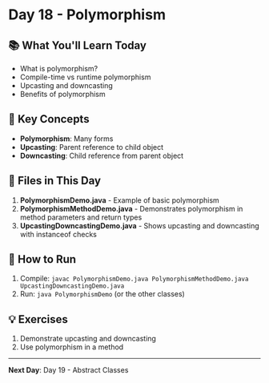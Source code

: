 # Day 18 - Polymorphism

## 📚 What You'll Learn Today

- What is polymorphism?
- Compile-time vs runtime polymorphism
- Upcasting and downcasting
- Benefits of polymorphism

## 🎯 Key Concepts

- **Polymorphism**: Many forms
- **Upcasting**: Parent reference to child object
- **Downcasting**: Child reference from parent object

## 📁 Files in This Day

1. **PolymorphismDemo.java** - Example of basic polymorphism
2. **PolymorphismMethodDemo.java** - Demonstrates polymorphism in method parameters and return types
3. **UpcastingDowncastingDemo.java** - Shows upcasting and downcasting with instanceof checks

## 🚀 How to Run

1. Compile: `javac PolymorphismDemo.java PolymorphismMethodDemo.java UpcastingDowncastingDemo.java`
2. Run: `java PolymorphismDemo` (or the other classes)

## 💡 Exercises

1. Demonstrate upcasting and downcasting
2. Use polymorphism in a method

---

**Next Day**: Day 19 - Abstract Classes 